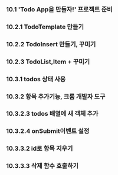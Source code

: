 ### 10.1 'Todo App을 만들자!' 프로젝트 준비

### 10.2.1 TodoTemplate 만들기

### 10.2.2 TodoInsert 만들기, 꾸미기

### 10.2.3 TodoList,Item + 꾸미기

### 10.3.1 todos 상태 사용

### 10.3.2 항목 추가기능, 크롬 개발자 도구

### 10.3.2.3 todos 배열에 새 객체 추가

### 10.3.2.4 onSubmit이벤트 설정

### 10.3.3.2 id로 항목 지우기

### 10.3.3.3 삭제 함수 호출하기
